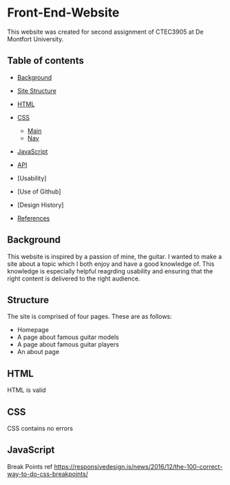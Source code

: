 # Front-End-Website
This website was created for second assignment of CTEC3905 at De Montfort University.

## Table of contents

- [Background](#background)
- [Site Structure](#structure)

- [HTML](#html)
- [CSS](#page-setup)
    - [Main](#main-css)
    - [Nav](#nav-css)
- [JavaScript](#javascript)
- [API](#api)
- [Usability]
- [Use of Github]
- [Design History]
- [References](#links)

## Background

This website is inspired by a passion of mine, the guitar. I wanted to make a site about a topic which I both enjoy and have a good knowledge of. This knowledge is especially helpful reagrding usability and ensuring that the right content is delivered to the right audience.

## Structure

The site is comprised of four pages.
These are as follows:
* Homepage
* A page about famous guitar models
* A page about famous guitar players
* An about page

## HTML
 HTML is valid
 
## CSS
CSS contains no errors

## JavaScript

Break Points ref
https://responsivedesign.is/news/2016/12/the-100-correct-way-to-do-css-breakpoints/